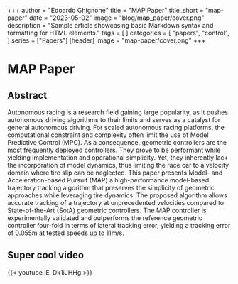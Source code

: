 +++
author = "Edoardo Ghignone"
title = "MAP Paper"
title_short = "map-paper"
date = "2023-05-02"
image = "blog/map_paper/cover.png"
description = "Sample article showcasing basic Markdown syntax and formatting for HTML elements."
tags = [
]
categories = [
    "papers",
    "control",
]
series = ["Papers"]
[header]
image = "map-paper/cover.png"
+++

# MAP Paper

## Abstract 
Autonomous racing is a research field gaining large popularity, as it pushes autonomous driving algorithms to their limits and serves as a catalyst for general autonomous driving. For scaled autonomous racing platforms, the computational constraint and complexity often limit the use of Model Predictive Control (MPC). As a consequence, geometric controllers are the most frequently deployed controllers. They prove to be performant while yielding implementation and operational simplicity. Yet, they inherently lack the incorporation of model dynamics, thus limiting the race car to a velocity domain where tire slip can be neglected. This paper presents Model- and Acceleration-based Pursuit (MAP) a high-performance model-based trajectory tracking algorithm that preserves the simplicity of geometric approaches while leveraging tire dynamics. The proposed algorithm allows accurate tracking of a trajectory at unprecedented velocities compared to State-of-the-Art (SotA) geometric controllers. The MAP controller is experimentally validated and outperforms the reference geometric controller four-fold in terms of lateral tracking error, yielding a tracking error of 0.055m at tested speeds up to 11m/s.

## Super cool video 

{{< youtube lE_Dk1iJHHg >}}
